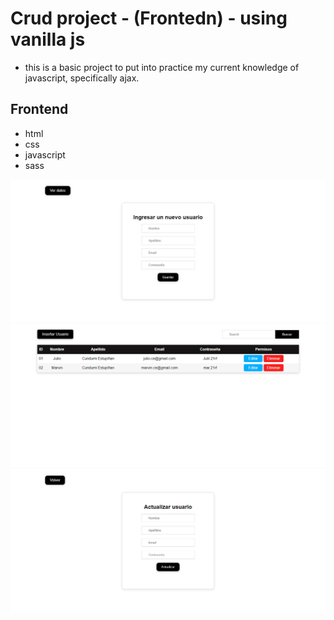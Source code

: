 # Crud project - (Frontedn) - using vanilla js
- this is a basic project to put into practice my current knowledge of javascript, specifically ajax.

## Frontend
- html
- css
- javascript
- sass

![one](./src/assets/img/insert.jpg.png)
![one](./src/assets/img/data.jpg.png)
![one](./src/assets/img/update.jpg.png)
